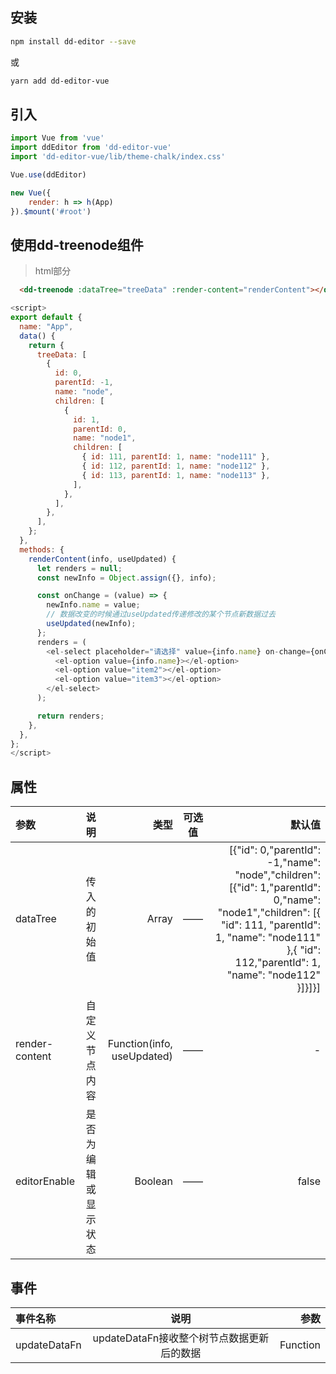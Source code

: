 ## 安装

```bash
npm install dd-editor --save
```
或
```bash
yarn add dd-editor-vue
```


## 引入
```js
import Vue from 'vue'
import ddEditor from 'dd-editor-vue'
import 'dd-editor-vue/lib/theme-chalk/index.css'

Vue.use(ddEditor)

new Vue({
    render: h => h(App)
}).$mount('#root')
```

## 使用dd-treenode组件
> html部分
```html
  <dd-treenode :dataTree="treeData" :render-content="renderContent"></dd-treenode>
```

```js
<script>
export default {
  name: "App",
  data() {
    return {
      treeData: [
        {
          id: 0,
          parentId: -1,
          name: "node",
          children: [
            {
              id: 1,
              parentId: 0,
              name: "node1",
              children: [
                { id: 111, parentId: 1, name: "node111" },
                { id: 112, parentId: 1, name: "node112" },
                { id: 113, parentId: 1, name: "node113" },
              ],
            },
          ],
        },
      ],
    };
  },
  methods: {
    renderContent(info, useUpdated) {
      let renders = null;
      const newInfo = Object.assign({}, info);

      const onChange = (value) => {
        newInfo.name = value;
        // 数据改变的时候通过useUpdated传递修改的某个节点新数据过去
        useUpdated(newInfo);
      };
      renders = (
        <el-select placeholder="请选择" value={info.name} on-change={onChange}>
          <el-option value={info.name}></el-option>
          <el-option value="item2"></el-option>
          <el-option value="item3"></el-option>
        </el-select>
      );

      return renders;
    },
  },
};
</script>

```

## 属性
参数 | 说明 | 类型 | 可选值 | 默认值
:----------- | :-----------: | -----------: | :-----------: | -----------:
dataTree          | 传入的初始值       | Array        | ——       | [{"id": 0,"parentId": -1,"name": "node","children": [{"id": 1,"parentId": 0,"name": "node1","children": [{ "id": 111, "parentId": 1, "name": "node111" },{ "id": 112,"parentId": 1, "name": "node112" }]}]}]
render-content     | 自定义节点内容                  | Function(info, useUpdated)       | ——       | -
editorEnable  | 是否为编辑或显示状态   		 | Boolean         | ——       | false

## 事件
事件名称 | 说明 | 参数
:----------- | :-----------: | -----------:
updateDataFn         | updateDataFn接收整个树节点数据更新后的数据       | Function 
